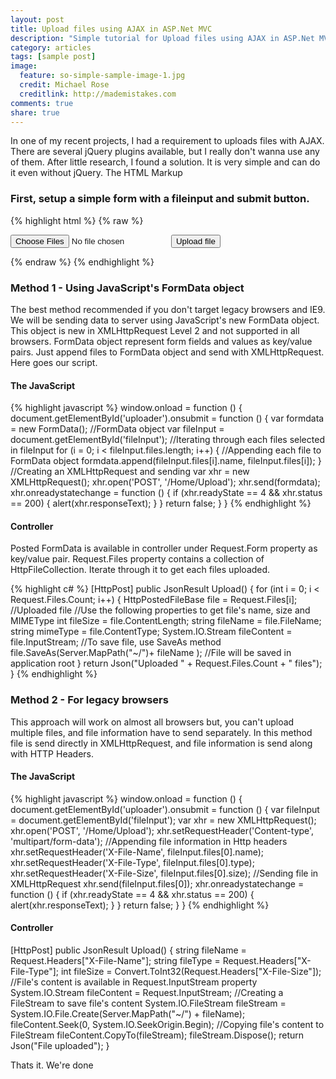```yaml
---
layout: post
title: Upload files using AJAX in ASP.Net MVC
description: "Simple tutorial for Upload files using AJAX in ASP.Net MVC with HTML5"
category: articles
tags: [sample post]
image:
  feature: so-simple-sample-image-1.jpg
  credit: Michael Rose
  creditlink: http://mademistakes.com
comments: true
share: true
---
```


In one of my recent projects, I had a requirement to uploads files with AJAX. There are several jQuery plugins available, but I really don't wanna use any of them. After little research, I found a solution. It is very simple and can do it even without jQuery.
The HTML Markup

### First, setup a simple form with a fileinput and submit button.


{% highlight html %}
{% raw %}
<form id="uploader">
    <input id="fileInput" type="file" multiple>
    <input type="submit" value="Upload file" />
</form>
{% endraw %}
{% endhighlight %}

### Method 1 - Using JavaScript's FormData object

The best method recommended if you don't target legacy browsers and IE9. We will be sending data to server using JavaScript's new FormData object. This object is new in XMLHttpRequest Level 2 and not supported in all browsers. FormData object represent form fields and values as key/value pairs. Just append files to FormData object and send with XMLHttpRequest. Here goes our script.

#### The JavaScript

{% highlight javascript %}
window.onload = function () {
    document.getElementById('uploader').onsubmit = function () {
        var formdata = new FormData(); //FormData object
        var fileInput = document.getElementById('fileInput');
        //Iterating through each files selected in fileInput
        for (i = 0; i < fileInput.files.length; i++) {
            //Appending each file to FormData object
            formdata.append(fileInput.files[i].name, fileInput.files[i]);
        }
        //Creating an XMLHttpRequest and sending
        var xhr = new XMLHttpRequest();
        xhr.open('POST', '/Home/Upload');
        xhr.send(formdata);
        xhr.onreadystatechange = function () {
            if (xhr.readyState == 4 && xhr.status == 200) {
                alert(xhr.responseText);
            }
        }
        return false;
    }
}
{% endhighlight %}


#### Controller

Posted FormData is available in controller under Request.Form property as key/value pair. Request.Files property contains a collection of HttpFileCollection. Iterate through it to get each files uploaded.

{% highlight c# %}
[HttpPost]
public JsonResult Upload()
{
    for (int i = 0; i < Request.Files.Count; i++)
    {
        HttpPostedFileBase file = Request.Files[i]; //Uploaded file
        //Use the following properties to get file's name, size and MIMEType
        int fileSize = file.ContentLength;
        string fileName = file.FileName;
        string mimeType = file.ContentType;
        System.IO.Stream fileContent = file.InputStream;
        //To save file, use SaveAs method
        file.SaveAs(Server.MapPath("~/")+ fileName ); //File will be saved in application root
    }
    return Json("Uploaded " + Request.Files.Count + " files");
}
{% endhighlight %}

### Method 2 - For legacy browsers

This approach will work on almost all browsers but, you can't upload multiple files, and file information have to send separately. In this method file is send directly in XMLHttpRequest, and file information is send along with HTTP Headers.

#### The JavaScript

{% highlight javascript %}
window.onload = function () {
    document.getElementById('uploader').onsubmit = function () {
        var fileInput = document.getElementById('fileInput');
        var xhr = new XMLHttpRequest();
        xhr.open('POST', '/Home/Upload');
        xhr.setRequestHeader('Content-type', 'multipart/form-data');
        //Appending file information in Http headers
        xhr.setRequestHeader('X-File-Name', fileInput.files[0].name);
        xhr.setRequestHeader('X-File-Type', fileInput.files[0].type);
        xhr.setRequestHeader('X-File-Size', fileInput.files[0].size);
        //Sending file in XMLHttpRequest
        xhr.send(fileInput.files[0]);
        xhr.onreadystatechange = function () {
            if (xhr.readyState == 4 && xhr.status == 200) {
                alert(xhr.responseText);
            }
        }
        return false;
    }
}
{% endhighlight %}


#### Controller

[HttpPost]
public JsonResult Upload()
{
    string fileName = Request.Headers["X-File-Name"];
    string fileType = Request.Headers["X-File-Type"];
    int fileSize = Convert.ToInt32(Request.Headers["X-File-Size"]);
    //File's content is available in Request.InputStream property
    System.IO.Stream fileContent = Request.InputStream;
    //Creating a FileStream to save file's content
    System.IO.FileStream fileStream = System.IO.File.Create(Server.MapPath("~/") + fileName);
    fileContent.Seek(0, System.IO.SeekOrigin.Begin);
    //Copying file's content to FileStream
    fileContent.CopyTo(fileStream);
    fileStream.Dispose();
    return Json("File uploaded");
}

Thats it. We're done
